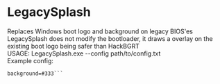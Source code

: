 # LegacySplash
Replaces Windows boot logo and background on legacy BIOS'es <Br>
LegacySplash does not modify the bootloader, it draws a overlay on the existing boot logo being safer than HackBGRT <br>
USAGE: LegacySplash.exe --config path/to/config.txt <br>
Example config: <br>
```icon=path/to/icon.bmp
background=#333```
